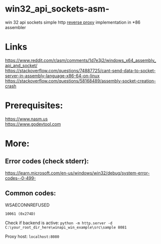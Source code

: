 # win32_api_sockets-asm-
win 32 api sockets simple http [reverse proxy](https://www.cloudflare.com/en-gb/learning/cdn/glossary/reverse-proxy/) implementation in *86 assembler

# Links
https://www.reddit.com/r/asm/comments/1d7e3j2/windows_x64_assembly_api_and_socket/ <br>
https://stackoverflow.com/questions/74887725/cant-send-data-to-socket-server-in-assembly-language-x86-64-on-linux <br>
https://stackoverflow.com/questions/58168489/assembly-socket-creation-crash <br>

# Prerequisites:
https://www.nasm.us <br>
https://www.godevtool.com <br>

# More:
## Error codes (check stderr):
https://learn.microsoft.com/en-us/windows/win32/debug/system-error-codes--0-499- <br>

## Common codes:
WSAECONNREFUSED

`10061 (0x274D)`

Check if backend is active:
`python -m http.server -d C:\your_root_dir_here\winapi_win_example\src\sample 8081`

Proxy host: `localhost:8080`
